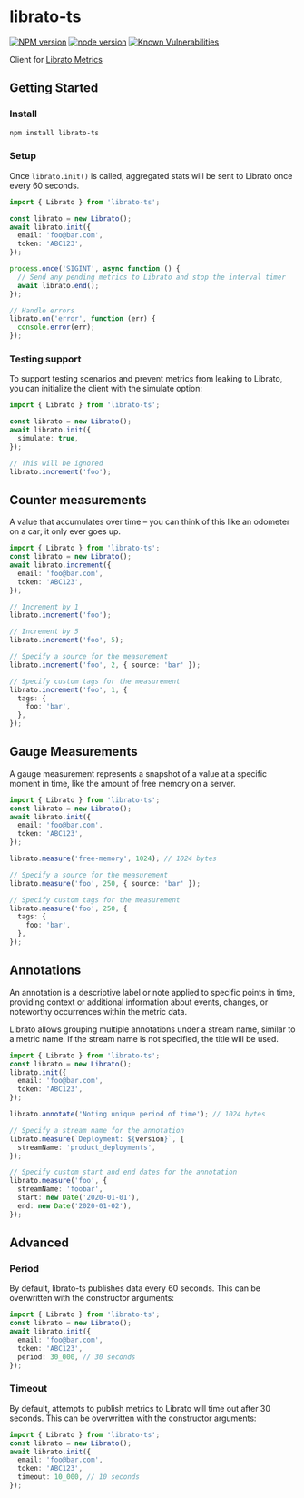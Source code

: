# librato-ts

[![NPM version](https://img.shields.io/npm/v/librato-ts.svg?style=flat)](https://npmjs.org/package/librato-ts)
[![node version](https://img.shields.io/node/v/librato-ts.svg?style=flat)](https://nodejs.org)
[![Known Vulnerabilities](https://snyk.io/test/npm/librato-ts/badge.svg)](https://snyk.io/test/npm/librato-ts)

Client for [Librato Metrics](http://metrics.librato.com/)

## Getting Started

### Install

```sh
npm install librato-ts
```

### Setup

Once `librato.init()` is called, aggregated stats will be sent to Librato once every 60 seconds.

```ts
import { Librato } from 'librato-ts';

const librato = new Librato();
await librato.init({
  email: 'foo@bar.com',
  token: 'ABC123',
});

process.once('SIGINT', async function () {
  // Send any pending metrics to Librato and stop the interval timer
  await librato.end();
});

// Handle errors
librato.on('error', function (err) {
  console.error(err);
});
```

### Testing support

To support testing scenarios and prevent metrics from leaking to Librato, you can initialize the client with the simulate option:

```ts
import { Librato } from 'librato-ts';

const librato = new Librato();
await librato.init({
  simulate: true,
});

// This will be ignored
librato.increment('foo');
```

## Counter measurements

A value that accumulates over time – you can think of this like an odometer on a car; it only ever goes up.

```ts
import { Librato } from 'librato-ts';
const librato = new Librato();
await librato.increment({
  email: 'foo@bar.com',
  token: 'ABC123',
});

// Increment by 1
librato.increment('foo');

// Increment by 5
librato.increment('foo', 5);

// Specify a source for the measurement
librato.increment('foo', 2, { source: 'bar' });

// Specify custom tags for the measurement
librato.increment('foo', 1, {
  tags: {
    foo: 'bar',
  },
});
```

## Gauge Measurements

A gauge measurement represents a snapshot of a value at a specific moment in time, like the amount of free memory on a server.

```ts
import { Librato } from 'librato-ts';
const librato = new Librato();
await librato.init({
  email: 'foo@bar.com',
  token: 'ABC123',
});

librato.measure('free-memory', 1024); // 1024 bytes

// Specify a source for the measurement
librato.measure('foo', 250, { source: 'bar' });

// Specify custom tags for the measurement
librato.measure('foo', 250, {
  tags: {
    foo: 'bar',
  },
});
```

## Annotations

An annotation is a descriptive label or note applied to specific points in time, providing context or additional
information about events, changes, or noteworthy occurrences within the metric data.

Librato allows grouping multiple annotations under a stream name, similar to a metric name. If the stream name is
not specified, the title will be used.

```ts
import { Librato } from 'librato-ts';
const librato = new Librato();
librato.init({
  email: 'foo@bar.com',
  token: 'ABC123',
});

librato.annotate('Noting unique period of time'); // 1024 bytes

// Specify a stream name for the annotation
librato.measure(`Deployment: ${version}`, {
  streamName: 'product_deployments',
});

// Specify custom start and end dates for the annotation
librato.measure('foo', {
  streamName: 'foobar',
  start: new Date('2020-01-01'),
  end: new Date('2020-01-02'),
});
```

## Advanced

### Period

By default, librato-ts publishes data every 60 seconds. This can be overwritten with the constructor arguments:

```ts
import { Librato } from 'librato-ts';
const librato = new Librato();
await librato.init({
  email: 'foo@bar.com',
  token: 'ABC123',
  period: 30_000, // 30 seconds
});
```

### Timeout

By default, attempts to publish metrics to Librato will time out after 30 seconds. This can be overwritten with the constructor arguments:

```ts
import { Librato } from 'librato-ts';
const librato = new Librato();
await librato.init({
  email: 'foo@bar.com',
  token: 'ABC123',
  timeout: 10_000, // 10 seconds
});
```
